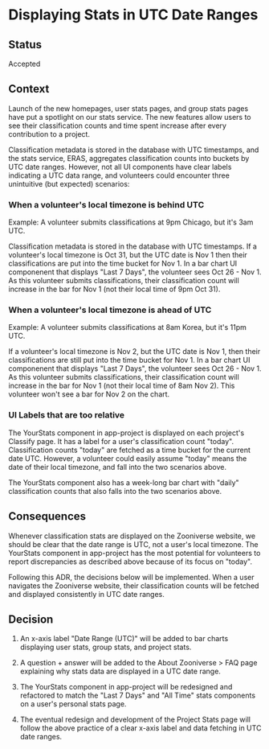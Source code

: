 # Displaying Stats in UTC Date Ranges

## Status
Accepted


## Context

Launch of the new homepages, user stats pages, and group stats pages have put a spotlight on our stats service. The new features allow users to see their classification counts and time spent increase after every contribution to a project.

Classification metadata is stored in the database with UTC timestamps, and the stats service, ERAS, aggregates classification counts into buckets by UTC date ranges. However, not all UI components have clear labels indicating a UTC data range, and volunteers could encounter three unintuitive (but expected) scenarios:

### When a volunteer's local timezone is behind UTC

Example: A volunteer submits classifications at 9pm Chicago, but it's 3am UTC.

Classification metadata is stored in the database with UTC timestamps. If a volunteer's local timezone is Oct 31, but the UTC date is Nov 1 then their classifications are put into the time bucket for Nov 1. In a bar chart UI componenent that displays "Last 7 Days", the volunteer sees Oct 26 - Nov 1. As this volunteer submits classifications, their classification count will increase in the bar for Nov 1 (not their local time of 9pm Oct 31).

### When a volunteer's local timezone is ahead of UTC

Example: A volunteer submits classifications at 8am Korea, but it's 11pm UTC.

If a volunteer's local timezone is Nov 2, but the UTC date is Nov 1, then their classifications are still put into the time bucket for Nov 1. In a bar chart UI componenent that displays "Last 7 Days", the volunteer sees Oct 26 - Nov 1. As this volunteer submits classifications, their classification count will increase in the bar for Nov 1 (not their local time of 8am Nov 2). This volunteer won't see a bar for Nov 2 on the chart.

### UI Labels that are too relative

The YourStats component in app-project is displayed on each project's Classify page. It has a label for a user's classification count "today". Classification counts "today" are fetched as a time bucket for the current date UTC. However, a volunteer could easily assume "today" means the date of their local timezone, and  fall into the two scenarios above.

The YourStats component also has a week-long bar chart with "daily" classification counts that also falls into the two scenarios above.


## Consequences

Whenever classification stats are displayed on the Zooniverse website, we should be clear that the date range is UTC, not a user's local timezone. The YourStats component in app-project has the most potential for volunteers to report discrepancies as described above because of its focus on "today".

Following this ADR, the decisions below will be implemented. When a user navigates the Zooniverse website, their classification counts will be fetched and displayed consistently in UTC date ranges.


## Decision

1. An x-axis label "Date Range (UTC)" will be added to bar charts displaying user stats, group stats, and project stats.

2. A question + answer will be added to the About Zooniverse > FAQ page explaining why stats data are displayed in a UTC date range.

3. The YourStats component in app-project will be redesigned and refactored to match the "Last 7 Days" and "All Time" stats components on a user's personal stats page.

4. The eventual redesign and development of the Project Stats page will follow the above practice of a clear x-axis label and data fetching in UTC date ranges.
